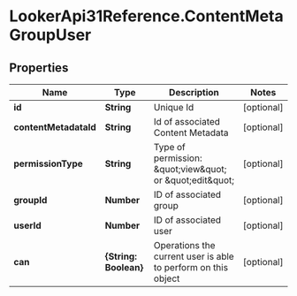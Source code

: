 # LookerApi31Reference.ContentMetaGroupUser

## Properties
Name | Type | Description | Notes
------------ | ------------- | ------------- | -------------
**id** | **String** | Unique Id | [optional] 
**contentMetadataId** | **String** | Id of associated Content Metadata | [optional] 
**permissionType** | **String** | Type of permission: \&quot;view\&quot; or \&quot;edit\&quot; | [optional] 
**groupId** | **Number** | ID of associated group | [optional] 
**userId** | **Number** | ID of associated user | [optional] 
**can** | **{String: Boolean}** | Operations the current user is able to perform on this object | [optional] 



